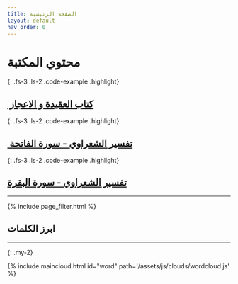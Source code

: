```yaml
---
title: الصفحة الرئيسية
layout: default
nav_order: 0
---
```


# محتوي المكتبة

{: .fs-3 .ls-2 .code-example .highlight}

## [ كتاب العقيدة و الاعجاز ](Akeedah/index.html)‏

{: .fs-3 .ls-2 .code-example .highlight}

## [تفسير الشعراوي - سورة الفاتحة ](Fatiha/index.html)‏

{: .fs-3 .ls-2 .code-example .highlight}

## [ تفسير الشعراوي - سورة البقرة](Baqraa/index.html)‏

---

{% include page_filter.html %}

## ابرز الكلمات

---

{: .my-2}

{% include maincloud.html id="word" path='/assets/js/clouds/wordcloud.js' %}
